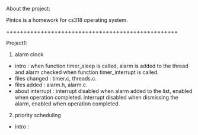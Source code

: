 About the project:

Pintos is a homework for cs318 operating system.

++++++++++++++++++++++++++++++++++++++++++++++++++

Project1:

1. alarm clock
* intro : when function timer_sleep is called, alarm is added to the thread and alarm checked when function timer_interrupt is called.
* files changed : timer.c, threads.c.
* files added : alarm.h, alarm.c.
* about interrupt : interrupt disabled when alarm added to the list, enabled when operation completed.
                    interrupt disabled when dismissing the alarm, enabled when operation completed.
2. priority scheduling
* intro :
